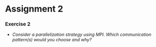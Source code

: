 # Assignment 2

### Exercise 2

- _Consider a parallelization strategy using MPI. Which communication pattern(s) would you choose and why?_


